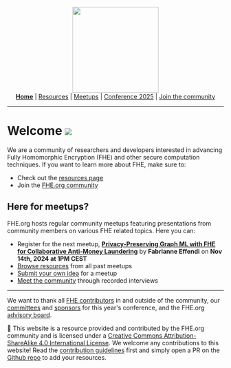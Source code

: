 <!-- Main header navigation -->
<p align="center">
  <img width="200" src="https://user-images.githubusercontent.com/5758427/180978488-db825482-5a58-4c7c-9589-c494a6f0be04.png"><br/>
  <a href="https://fhe-org.github.io"><b>Home</b></a> | <a href="https://fhe-org.github.io/resources">Resources</a> | <a href="https://fhe-org.github.io/meetups/">Meetups</a> | <a href="https://fhe-org.github.io/conferences/conference-2025/">Conference 2025</a> | <a href="https://fhe-org.github.io/community">Join the community</a>
</p>
<hr/>
<!-- /Main header navigation -->

# Welcome [<img src="https://img.shields.io/badge/Edit%20this%20page%20on-Github-lightgrey?style=flat-square">](https://github.com/FHE-org/fhe-org.github.io)
  
We are a community of researchers and developers interested in advancing Fully Homomorphic Encryption (FHE) and other secure computation techniques.
If you want to learn more about FHE, make sure to:

- Check out the [resources page](https://fhe-org.github.io/resources)
- Join the [FHE.org community](https://fhe-org.github.io/community)

## Here for meetups?

FHE.org hosts regular community meetups featuring presentations from community members on various FHE related topics. Here you can:

- Register for the next meetup, **[Privacy-Preserving Graph ML with FHE for Collaborative Anti-Money Laundering](https://fhe.org/meetups/062)** by **Fabrianne Effendi** on **Nov 14th, 2024 at 1PM CEST**
- [Browse resources](https://fhe.org/meetups) from all past meetups
- [Submit your own idea](https://fhe.org/submit) for a meetup
- [Meet the community](https://www.youtube.com/watch?v=2qb1KdPxlPU&list=PLnbmMskCVh1e3EGYBGrAg1q-cVE5fM6O4) through recorded interviews

<!--- Footer --->
<hr/>

We want to thank all <a href="https://fhe.org/CONTRIBUTORS">FHE contributors</a> in and outside of the community, our <a href="https://fhe.org/conferences/conference-2024/committees">committees</a> and <a href="https://fhe.org/sponsor">sponsors</a> for this year's conference, and the FHE.org <a href="https://fhe.org/advisory-board">advisory board</a>.

💙 This website is a resource provided and contributed by the FHE.org community and is licensed under a <a rel="license" href="http://creativecommons.org/licenses/by-sa/4.0/">Creative Commons Attribution-ShareAlike 4.0 International License</a>. We welcome any contributions to this website! Read the <a href="https://fhe-org.github.io/contrib">contribution guidelines</a> first and simply open a PR on the <a href="https://github.com/fhe-org/fhe-org">Github repo</a> to add your resources.
